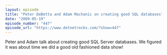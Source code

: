 ```yaml
---
layout: episode
title: "Peter DeBetta and Adam Machanic on creating good SQL databases"
date: "2009-05-19"
episode_number: "447"
episode_url: "https://www.dotnetrocks.com/?show=447"
---
```


Peter and Adam talk about creating good SQL Server databases. We figured it was about time we did a good old fashioned data show!
